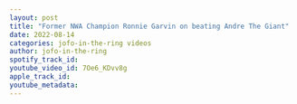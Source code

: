 ```yaml
---
layout: post
title: "Former NWA Champion Ronnie Garvin on beating Andre The Giant"
date: 2022-08-14
categories: jofo-in-the-ring videos
author: jofo-in-the-ring
spotify_track_id: 
youtube_video_id: 7Oe6_KDvv8g
apple_track_id: 
youtube_metadata: 
---
```

